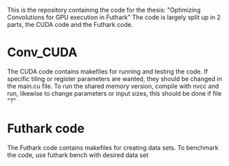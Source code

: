 This is the repository containing the code for the thesis: "Optimizing Convolutions for GPU execution in Futhark"
The code is largely split up in 2 parts, the CUDA code and the Futhark code.
# Conv_CUDA
The CUDA code contains makefiles for running and testing the code. If specific tiling or register parameters are wanted, they should be changed in the main.cu file.
To run the shared memory version, compile with nvcc and run, likewise to change parameters or input sizes, this should be done if file "?"
# Futhark code
The Futhark code contains makefiles for creating data sets. To benchmark the code, use futhark bench with desired data set

